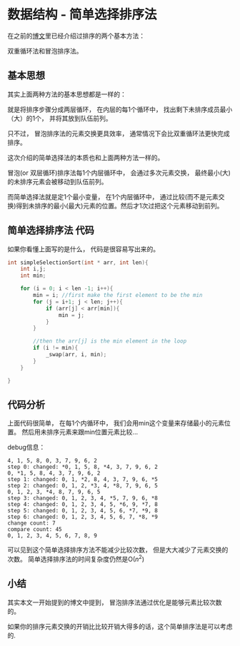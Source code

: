 # 数据结构 - 简单选择排序法

在之前的[博文](http://blog.csdn.net/nvd11/article/details/54718754)里已经介绍过排序的两个基本方法：

双重循环法和冒泡排序法。

## 基本思想
其实上面两种方法的基本思想都是一样的：

就是将排序步骤分成两层循环， 在内层的每1个循环中， 找出剩下未排序成员最小（大）的1个， 并将其放到队伍前列。

只不过， 冒泡排序法的元素交换更具效率， 通常情况下会比双重循环法更快完成排序。

这次介绍的简单选择法的本质也和上面两种方法一样的。

冒泡(or 双层循环)排序法每1个内层循环中， 会通过多次元素交换， 最终最小(大)的未排序元素会被移动到队伍前列。

而简单选择法就是定1个最小变量， 在1个内层循环中， 通过比较(而不是元素交换)得到未排序的最小(最大)元素的位置。然后才1次过把这个元素移动到前列。

## 简单选择排序法 代码
如果你看懂上面写的是什么， 代码是很容易写出来的。

```c
int simpleSelectionSort(int * arr, int len){
	int i,j;
	int min;

	for (i = 0; i < len -1; i++){
		min = i; //first make the first element to be the min
		for (j = i+1; j < len; j++){
			if (arr[j] < arr[min]){
				min = j;
			}
		}

		//then the arr[j] is the min element in the loop
		if (i != min){
			_swap(arr, i, min);
		}
	}

}

```


## 代码分析
上面代码很简单， 在每1个内循环中， 我们会用min这个变量来存储最小的元素位置。
然后用未排序元素来跟min位置元素比较...

debug信息：
```
4, 1, 5, 8, 0, 3, 7, 9, 6, 2
step 0: changed: *0, 1, 5, 8, *4, 3, 7, 9, 6, 2
0, *1, 5, 8, 4, 3, 7, 9, 6, 2
step 1: changed: 0, 1, *2, 8, 4, 3, 7, 9, 6, *5
step 2: changed: 0, 1, 2, *3, 4, *8, 7, 9, 6, 5
0, 1, 2, 3, *4, 8, 7, 9, 6, 5
step 3: changed: 0, 1, 2, 3, 4, *5, 7, 9, 6, *8
step 4: changed: 0, 1, 2, 3, 4, 5, *6, 9, *7, 8
step 5: changed: 0, 1, 2, 3, 4, 5, 6, *7, *9, 8
step 6: changed: 0, 1, 2, 3, 4, 5, 6, 7, *8, *9
change count: 7
compare count: 45
0, 1, 2, 3, 4, 5, 6, 7, 8, 9
```
可以见到这个简单选择排序方法不能减少比较次数， 但是大大减少了元素交换的次数。
简单选择排序法的时间复杂度仍然是O($n^{2}$)


## 小结

其实本文一开始提到的博文中提到， 冒泡排序法通过优化是能够元素比较次数的。

如果你的排序元素交换的开销比比较开销大得多的话，这个简单排序法是可以考虑的.
